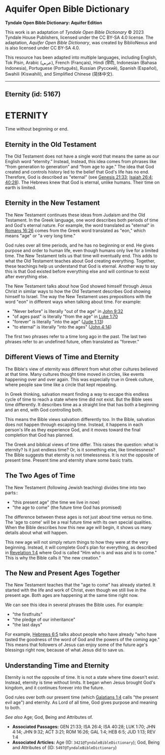 # Aquifer Open Bible Dictionary

**Tyndale Open Bible Dictionary: Aquifer Edition**

This work is an adaptation of *Tyndale Open Bible Dictionary* © 2023 Tyndale House Publishers, licensed under the CC BY\-SA 4\.0 license. The adaptation, *Aquifer Open Bible Dictionary*, was created by BiblioNexus and is also licensed under CC BY\-SA 4\.0\.

This resource has been adapted into multiple languages, including English, Tok Pisin, Arabic (عربي), French (Français), Hindi (हिंदी), Indonesian (Bahasa Indonesia), Portuguese (Português), Russian (Русский), Spanish (Español), Swahili (Kiswahili), and Simplified Chinese (简体中文).



--------------------------------

## Eternity (id: 5167)

ETERNITY
========

Time without beginning or end.

Eternity in the Old Testament
-----------------------------

The Old Testament does not have a single word that means the same as our English word “eternity.” Instead, Instead, this idea comes from phrases like “from generation to generation” and “from age to age.” The idea that God created and controls history led to the belief that God's life has no end. Therefore, God is described as "eternal" (see [Genesis 21:33](https://ref.ly/Gen21:33); [Isaiah 26:4](https://ref.ly/Isa26:4); [40:28](https://ref.ly/Isa40:28)). The Hebrews knew that God is eternal, unlike humans. Their time on earth is limited.

Eternity in the New Testament
-----------------------------

The New Testament continues these ideas from Judaism and the Old Testament. In the Greek language, one word describes both periods of time and God's eternal nature. For example, the word translated as "eternal" in [Romans 16:26](https://ref.ly/Rom16:26) comes from the Greek word translated as "eon," which means "age" or "a very long time." 

God rules over all time periods, and he has no beginning or end. He gives purpose and order to human life, even though humans only live for a limited time. The New Testament tells us that time will eventually end. This adds to what the Old Testament teaches about God creating everything. Together, these teachings help us understand that God is eternal. Another way to say this is that God existed before everything else and will continue to exist after everything else.

The New Testament talks about how God showed himself through Jesus Christ in similar ways to how the Old Testament describes God showing himself to Israel. The way the New Testament uses prepositions with the word "eon" in different ways when talking about time. For example:

* "Never before" is literally "out of the age" in [John 9:32](https://ref.ly/John9:32)
* "of ages past" is literally "from the age" in [Luke 1:70](https://ref.ly/Luke1:70)
* "forever" is literally "into the age" ([Jude 1:13](https://ref.ly/Jude1:13))
* "to eternal" is literally "into the ages" ([John 4:14](https://ref.ly/John4:14))

The first two phrases refer to a time long ago in the past. The last two phrases refer to an undefined future, often translated as "forever."

Different Views of Time and Eternity
------------------------------------

The Bible's view of eternity was different from what other cultures believed at that time. Many cultures thought time moved in circles, like events happening over and over again. This was especially true in Greek culture, where people saw time like a circle that kept repeating.

In Greek thinking, salvation meant finding a way to escape this endless cycle of time to reach a state where time did not exist. But the Bible sees time differently. It describes time as a straight line that has both a beginning and an end, with God controlling both.

This means the Bible views salvation differently too. In the Bible, salvation does not happen through escaping time. Instead, it happens in each person's life as they experience God, and it moves toward the final completion that God has planned.

The Greek and biblical views of time differ. This raises the question: what is eternity? Is it just endless time? Or, is it something else, like timelessness? The Bible suggests that eternity is not timelessness. It is not the opposite of present time. Present time and eternity share some basic traits.

The Two Ages of Time
--------------------

The New Testament (following Jewish teaching) divides time into two parts::

* "this present age" (the time we live in now)
* "the age to come" (the future time God has promised)

The difference between these ages is not just about time versus no time. The 'age to come' will be a real future time with its own special qualities. When the Bible describes how this new age will begin, it shows us many details about what will happen.

This new age will not simply return things to how they were at the very beginning. Instead, it will complete God's plan for everything, as described in [Revelation 1:4](https://ref.ly/Rev1:4) where God is called "Him who is and was and is to come." This is why the Bible calls it "the new creation."

The New and Present Ages Together
---------------------------------

The New Testament teaches that the "age to come" has already started. It started with the life and work of Christ, even though we still live in the present age. Both ages are happening at the same time right now. 

We can see this idea in several phrases the Bible uses. For example:

* "the firstfruits"
* "the pledge of our inheritance"
* "the last days"

For example, [Hebrews 6:5](https://ref.ly/Heb6:5) talks about people who have already "who have tasted the goodness of the word of God and the powers of the coming age." This means that followers of Jesus can enjoy some of the future age's blessings right now, because of what Jesus did to save us.

Understanding Time and Eternity
-------------------------------

Eternity is not the opposite of time. It is not a state where time doesn't exist. Instead, eternity is time without limits. It began when Jesus brought God's kingdom, and it continues forever into the future.

God rules over both our present time (which [Galatians 1:4](https://ref.ly/Gal1:4) calls "the present evil age") and eternity. As Lord of all time, God gives purpose and meaning to both.

*See also* Age; God, Being and Attributes of.

* **Associated Passages:** GEN 21:33; ISA 26:4; ISA 40:28; LUK 1:70; JHN 4:14; JHN 9:32; ACT 3:21; ROM 16:26; GAL 1:4; HEB 6:5; JUD 1:13; REV 1:4
* **Associated Articles:** Age (ID: `3421@TyndaleBibleDictionary`); God, Being and Attributes of (ID: `5497@TyndaleBibleDictionary`)

